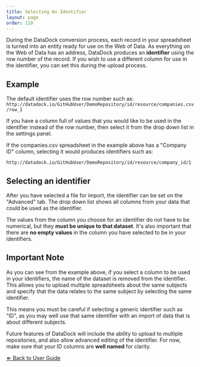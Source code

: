 ```yaml
---
title: Selecting An Identifier
layout: page
order: 110
---
```


During the DataDock conversion process, each record in your spreadsheet is turned into an entity ready for use on the Web of Data. As everything on the Web of Data has an address, DataDock produces an **identifier** using the row number of the record. If you wish to use a different column for use in the identifier, you can set this during the upload process.

## Example

The default identifier uses the row number such as:
 `http://datadock.io/GitHubUser/DemoRepository/id/resource/companies.csv/row_1`
 
If you have a column full of values that you would like to be used in the identifier instead of the row number, then select it from the drop down list in the settings panel. 
  
 If the companies.csv spreadsheet in the example above has a "Company ID" column, selecting it would produces identifiers such as:
  
 `http://datadock.io/GitHubUser/DemoRepository/id/resource/company_id/1`
 
## Selecting an identifier
 
 After you have selected a file for import, the identifier can be set on the "Advanced" tab. The drop down list shows all columns from your data that could be used as the identifier. 
 
 The values from the column you choose for an identifier do not have to be numerical, but they **must be unique to that dataset**. It's also important that there are **no empty values** in the column you have selected to be in your identifiers. 
 
## Important Note
 
 As you can see from the example above, if you select a column to be used in your identifiers, the name of the dataset is removed from the identifier. This allows you to upload multiple spreadsheets about the same subjects and specify that the data relates to the same subject by selecting the same identifier.
 
 This means you must be careful if selecting a generic identifier such as "ID", as you may well use that same identifier with an import of data that is about different subjects.
 
 Future features of DataDock will include the ability to upload to multiple repositories, and also allow advanced editing of the identifier. For now, make sure that your ID columns are **well named** for clarity.
 
 [&lArr; Back to User Guide](/user-guide/)
